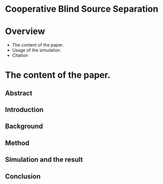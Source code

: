 # Cooperative Blind Source Separation
# Overview
- The content of the paper.
- Usage of the simulation.
- Citation
# The content of the paper.
## Abstract
## Introduction
## Background 
## Method
## Simulation and the result
## Conclusion
